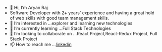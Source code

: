 - 👋 Hi, I’m Aryan Raj
- Software Developer with 2+ years' experience and having a great hold of web skills with good team management skills.
- 👀 I’m interested in ...explorer and learning new technologies
- 🌱 I’m currently learning ...Full Stack Technologies
- 💞️ I’m looking to collaborate on ...React Project,React-Redux Project, Full Stack Project
- 📫 How to reach me ...[linkedin](https://www.linkedin.com/in/aryan-r-722798126/)

<!---
aryan6098/aryan6098 is a ✨ special ✨ repository because its `README.md` (this file) appears on your GitHub profile.
You can click the Preview link to take a look at your changes.
--->
